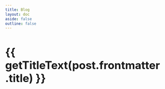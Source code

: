 ```yaml
---
title: Blog
layout: doc
aside: false
outline: false
---
```


<script setup>
import { data as posts } from './posts.data.js'

function getTitleVersion(title) {
    const version = title.match(/v\d+\.\d+(\.\d+)?/)
    if (version) {
        return version[0]
    }
}

function getTitleText(title) {
    // strip version from title
    console.log(title)
    return title.replace(/v\d+\.\d+(\.\d+)?/, '').trim()
} 

</script>

<div class="posts" v-for="post of posts">
    <div class="post">
        <a :href="post.url">
        <h1>
            {{ getTitleText(post.frontmatter.title) }} 
            <Badge type="tip" v-if="getTitleVersion(post.frontmatter.title)" :text="getTitleVersion(post.frontmatter.title)" />
        </h1>
        </a>
        <div class="body" v-html="post.html"></div>
    </div>
</div>

<style scoped>
.post>a {
    text-decoration: none;
    color: var(--color-text);
}

h2, h3, h4 {
    color: var(--color-text);
}

h1 {
    font-size: 2.5em !important;
    line-height: 1.2em;
    font-weight: 700;
}

.post {
    margin-top: 10pt;
    margin-bottom: 4rem;
}

.post h1 .VPBadge {
    transform: scale(1.2);
    margin-left: 10pt;
    position: relative;
    top: 7pt;
}
</style>
<style>
.post .body h1:first-child {
    display: none;
}
</style>